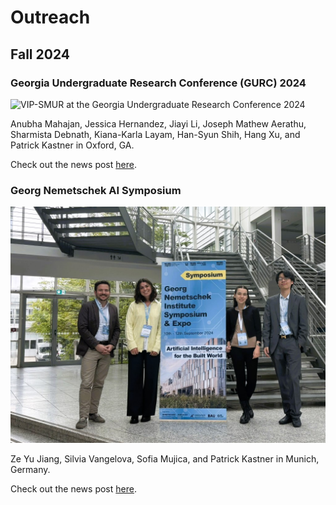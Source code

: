 # Outreach

## Fall 2024

### Georgia Undergraduate Research Conference (GURC) 2024

![VIP-SMUR at the Georgia Undergraduate Research Conference 2024](images/photos/GURC24.jpg)

Anubha Mahajan, Jessica Hernandez, Jiayi Li, Joseph Mathew Aerathu, Sharmista Debnath, Kiana-Karla Layam, Han-Syun Shih, Hang Xu, and Patrick Kastner in Oxford, GA.

Check out the news post [here](https://sustainableurbansystems.com/news/announcement_25/). 

### Georg Nemetschek AI Symposium

![VIP-SMUR at the GNI Symposium & Expo on Artificial Intelligence for the Built World](images/photos/GNI2024.jpeg)

Ze Yu Jiang, Silvia Vangelova, Sofia Mujica, and Patrick Kastner in Munich, Germany.

Check out the news post [here](https://sustainableurbansystems.com/news/announcement_24/).